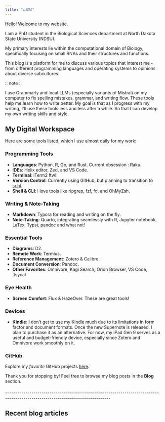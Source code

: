 ```yaml
---
title: "ᓚᘏᗢ"
---
```


Hello! Welcome to my website.

I am a PhD student in the Biological Sciences department at North Dakota State University (NDSU). 

My primary interests lie within the computational domain of Biology, specifically focusing on small RNAs and their structures and functions. 

This blog is a platform for me to discuss various topics that interest me - from different programming languages and operating systems to opinions about diverse subcultures.

:: note ::

I use Grammarly and local LLMs (especially variants of Mistral) on my computer to fix spelling mistakes, grammar, and writing flow. These tools help me learn how to write better. My goal is that as I progress with my writing, I'll use these tools less and less after a while. So that I can develop my own writing skills and style.


## My Digital Workspace

Here are some tools listed, which I use almost daily for my work:

### Programming Tools
- **Languages**: Python, R, Go, and Rust. Current obsession : Raku. 
- **IDEs**: Helix editor, Zed, and VS Code.
- **Terminal**: iTerm2 ftw!
- **Version Control**: Currently using GitHub, but planning to transition to [sr.ht](https://sr.ht/~pritam/).
- **Shell & CLI**: I love tools like ripgrep, fzf, fd, and OhMyZsh.

### Writing & Note-Taking
- **Markdown**: Typora for reading and writing on the fly.
- **Note-Taking**: Quarto, integrating seamlessly with R, Jupyter notebook, LaTex, Typst, pandoc and what not!

### Essential Tools
- **Diagrams**: D2.
- **Remote Work**: Termius.
- **Reference Management**: Zotero & Calibre.
- **Document Conversion**: Pandoc.
- **Other Favorites**: Omnivore, Kagi Search, Orion Browser, VS Code, Itsycal.

### Eye Health
- **Screen Comfort**: Flux & HazeOver. These are great tools!

### Devices

- **Kindle**: I don't get to use my Kindle much due to its limitations in form factor and document formats. Once the new Supernote is released, I plan to purchase it as an
alternative. For now, my iPad Gen 9 serves as a useful and budget-friendly device, especially since Zotero and Omnivore work smoothly on it.


### GitHub
Explore my *favorite* GitHub projects [here](https://github.com/shashankpritam?tab=stars).

Thank you for stopping by! Feel free to browse my blog posts in the **Blog** section.

#### --------------------------------------------------------------------------------------------------------------------------------

## Recent blog articles
